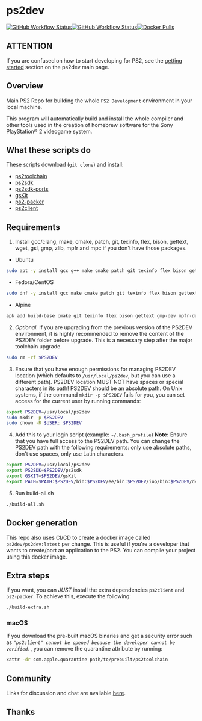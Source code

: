 # ps2dev

[![GitHub Workflow Status](https://img.shields.io/github/actions/workflow/status/ps2dev/ps2dev/compilation.yml?branch=master&label=CI&logo=github&style=for-the-badge)](https://github.com/ps2dev/ps2dev/actions?query=workflow%3ACI)[![GitHub Workflow Status](https://img.shields.io/github/actions/workflow/status/ps2dev/ps2dev/docker.yml?branch=master&label=CI&logo=github&style=for-the-badge)](https://github.com/ps2dev/ps2dev/actions?query=workflow%3ACI-Docker)[![Docker Pulls](https://img.shields.io/docker/pulls/ps2dev/ps2dev?style=for-the-badge)](https://hub.docker.com/r/ps2dev/ps2dev/tags)

## **ATTENTION**

If you are confused on how to start developing for PS2, see the [getting started](https://ps2dev.github.io/#getting-started) section on the ps2dev main page.  

## Overview

Main PS2 Repo for building the whole `PS2 Development` environment in your local machine.

This program will automatically build and install the whole compiler and other tools used in the creation of homebrew software for the Sony PlayStation® 2 videogame system.

## What these scripts do

These scripts download (`git clone`) and install:

-   [ps2toolchain](https://github.com/ps2dev/ps2toolchain "ps2toolchain")
-   [ps2sdk](https://github.com/ps2dev/ps2sdk "ps2sdk")
-   [ps2sdk-ports](https://github.com/ps2dev/ps2sdk-ports "ps2sdk-ports")
-   [gsKit](https://github.com/ps2dev/gsKit "gsKit")
-   [ps2-packer](https://github.com/ps2dev/ps2-packer "ps2-packer")
-   [ps2client](https://github.com/ps2dev/ps2client "ps2client")

## Requirements

1.  Install gcc/clang, make, cmake, patch, git, texinfo, flex, bison, gettext, wget, gsl, gmp, zlib, mpfr and mpc if you don't have those packages.

-   Ubuntu

```bash
sudo apt -y install gcc g++ make cmake patch git texinfo flex bison gettext libgsl-dev libgmp3-dev libmpfr-dev libmpc-dev zlib1g-dev autopoint
```

-   Fedora/CentOS

```bash
sudo dnf -y install gcc make cmake patch git texinfo flex bison gettext gmp-devel mpfr-devel libmpc-devel zlib-devel
```

-   Alpine

```bash
apk add build-base cmake git texinfo flex bison gettext gmp-dev mpfr-dev mpc1-dev zlib-dev
```

2.  _Optional._ If you are upgrading from the previous version of the PS2DEV environment, it is highly recommended to remove the content of the PS2DEV folder before upgrade. This is a necessary step after the major toolchain upgrade.
```bash
sudo rm -rf $PS2DEV
```
3.  Ensure that you have enough permissions for managing PS2DEV location (which defaults to `/usr/local/ps2dev`, but you can use a different path). PS2DEV location MUST NOT have spaces or special characters in its path! PS2DEV should be an absolute path. On Unix systems, if the command `mkdir -p $PS2DEV` fails for you, you can set access for the current user by running commands:
```bash
export PS2DEV=/usr/local/ps2dev
sudo mkdir -p $PS2DEV
sudo chown -R $USER: $PS2DEV
```
4.  Add this to your login script (example: `~/.bash_profile`)
    **Note:** Ensure that you have full access to the PS2DEV path. You can change the PS2DEV path with the following requirements: only use absolute paths, don't use spaces, only use Latin characters.
```bash
export PS2DEV=/usr/local/ps2dev
export PS2SDK=$PS2DEV/ps2sdk
export GSKIT=$PS2DEV/gsKit
export PATH=$PATH:$PS2DEV/bin:$PS2DEV/ee/bin:$PS2DEV/iop/bin:$PS2DEV/dvp/bin:$PS2SDK/bin
```
5.  Run build-all.sh
```bash
./build-all.sh
```

## Docker generation

This repo also uses CI/CD to create a docker image called `ps2dev/ps2dev:latest` per change. This is useful if you're a developer that wants to create/port an application to the PS2. You can compile your project using this docker image.

## Extra steps

If you want, you can _JUST_ install the extra dependencies `ps2client` and `ps2-packer`. To achieve this, execute the following:
```bash
./build-extra.sh
```

### macOS

If you download the pre-built macOS binaries and get a security error such as _`"ps2client" cannot be opened because the developer cannot be verified.`_, you can remove the quarantine attribute by running:
```bash
xattr -dr com.apple.quarantine path/to/prebuilt/ps2toolchain
```

## Community

Links for discussion and chat are available [here](https://ps2dev.github.io/#community).  

## Thanks
